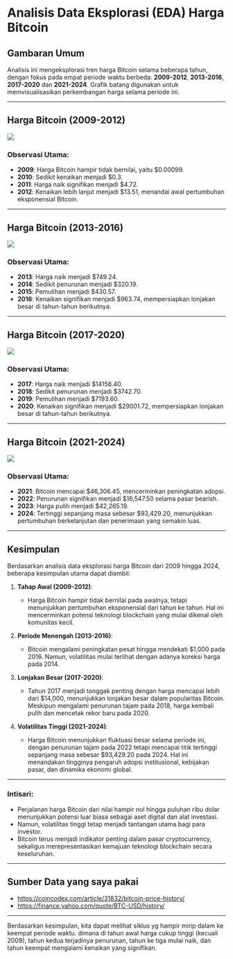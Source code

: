
# Analisis Data Eksplorasi (EDA) Harga Bitcoin

## Gambaran Umum
Analisis ini mengeksplorasi tren harga Bitcoin selama beberapa tahun, dengan fokus pada empat periode waktu berbeda: **2009-2012**, **2013-2016**, **2017-2020** dan **2021-2024**. Grafik batang digunakan untuk memvisualisasikan perkembangan harga selama periode ini.

---

## Harga Bitcoin (2009-2012)

![](https://github.com/yashlan/Bitcoin-EDA/blob/main/ss/btc1.png)

### Observasi Utama:
- **2009**: Harga Bitcoin hampir tidak bernilai, yaitu $0.00099.
- **2010**: Sedikit kenaikan menjadi $0.3.
- **2011**: Harga naik signifikan menjadi $4.72.
- **2012**: Kenaikan lebih lanjut menjadi $13.51, menandai awal pertumbuhan eksponensial Bitcoin.

---

## Harga Bitcoin (2013-2016)

![](https://github.com/yashlan/Bitcoin-EDA/blob/main/ss/btc2.png)

### Observasi Utama:
- **2013**: Harga naik menjadi $749.24.
- **2014**: Sedikit penurunan menjadi $320.19.
- **2015**: Pemulihan menjadi $430.57.
- **2016**: Kenaikan signifikan menjadi $963.74, mempersiapkan lonjakan besar di tahun-tahun berikutnya.

---

## Harga Bitcoin (2017-2020)

![](https://github.com/yashlan/Bitcoin-EDA/blob/main/ss/btc3.png)

### Observasi Utama:
- **2017**: Harga naik menjadi $14156.40.
- **2018**: Sedikit penurunan menjadi $3742.70.
- **2019**: Pemulihan menjadi $7193.60.
- **2020**: Kenaikan signifikan menjadi $29001.72, mempersiapkan lonjakan besar di tahun-tahun berikutnya.

---

## Harga Bitcoin (2021-2024)

![](https://github.com/yashlan/Bitcoin-EDA/blob/main/ss/btc4.png)

### Observasi Utama:
- **2021**: Bitcoin mencapai $46,306.45, mencerminkan peningkatan adopsi.
- **2022**: Penurunan signifikan menjadi $16,547.50 selama pasar bearish.
- **2023**: Harga pulih menjadi $42,265.19.
- **2024**: Tertinggi sepanjang masa sebesar $93,429.20, menunjukkan pertumbuhan berkelanjutan dan penerimaan yang semakin luas.

---

## Kesimpulan

Berdasarkan analisis data eksplorasi harga Bitcoin dari 2009 hingga 2024, beberapa kesimpulan utama dapat diambil:

1. **Tahap Awal (2009-2012)**:  
   - Harga Bitcoin hampir tidak bernilai pada awalnya, tetapi menunjukkan pertumbuhan eksponensial dari tahun ke tahun. Hal ini mencerminkan potensi teknologi blockchain yang mulai dikenal oleh komunitas kecil.

2. **Periode Menengah (2013-2016)**:  
   - Bitcoin mengalami peningkatan pesat hingga mendekati $1,000 pada 2016. Namun, volatilitas mulai terlihat dengan adanya koreksi harga pada 2014. 

3. **Lonjakan Besar (2017-2020)**:  
   - Tahun 2017 menjadi tonggak penting dengan harga mencapai lebih dari $14,000, menunjukkan lonjakan besar dalam popularitas Bitcoin. Meskipun mengalami penurunan tajam pada 2018, harga kembali pulih dan mencetak rekor baru pada 2020.

4. **Volatilitas Tinggi (2021-2024)**:  
   - Harga Bitcoin menunjukkan fluktuasi besar selama periode ini, dengan penurunan tajam pada 2022 tetapi mencapai titik tertinggi sepanjang masa sebesar $93,429.20 pada 2024. Hal ini menandakan tingginya pengaruh adopsi institusional, kebijakan pasar, dan dinamika ekonomi global.

---

### Intisari:
- Perjalanan harga Bitcoin dari nilai hampir nol hingga puluhan ribu dolar menunjukkan potensi luar biasa sebagai aset digital dan alat investasi. 
- Namun, volatilitas tinggi tetap menjadi tantangan utama bagi para investor.
- Bitcoin terus menjadi indikator penting dalam pasar cryptocurrency, sekaligus merepresentasikan kemajuan teknologi blockchain secara keseluruhan.

---

## Sumber Data yang saya pakai
- https://coincodex.com/article/31832/bitcoin-price-history/
- https://finance.yahoo.com/quote/BTC-USD/history/

---

Berdasarkan kesimpulan, kita dapat melihat siklus yg hampir mirip dalam ke keempat periode waktu. dimana di tahun awal harga cukup tinggi (kecuali 2009), tahun kedua terjadinya penurunan, tahun ke tiga mulai naik, dan tahun keempat mengalami kenaikan yang signifikan.
